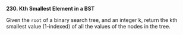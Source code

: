 **230. Kth Smallest Element in a BST**

Given the `root` of a binary search tree, and an integer k, return the kth smallest value (1-indexed) of all the values of the nodes in the tree.